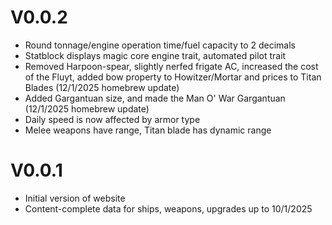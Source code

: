 # V0.0.2
- Round tonnage/engine operation time/fuel capacity to 2 decimals
- Statblock displays magic core engine trait, automated pilot trait
- Removed Harpoon-spear, slightly nerfed frigate AC, increased the cost of the Fluyt, added bow property to Howitzer/Mortar and prices to Titan Blades (12/1/2025 homebrew update)
- Added Gargantuan size, and made the Man O' War Gargantuan (12/1/2025 homebrew update)
- Daily speed is now affected by armor type
- Melee weapons have range, Titan blade has dynamic range

# V0.0.1
- Initial version of website
- Content-complete data for ships, weapons, upgrades up to 10/1/2025